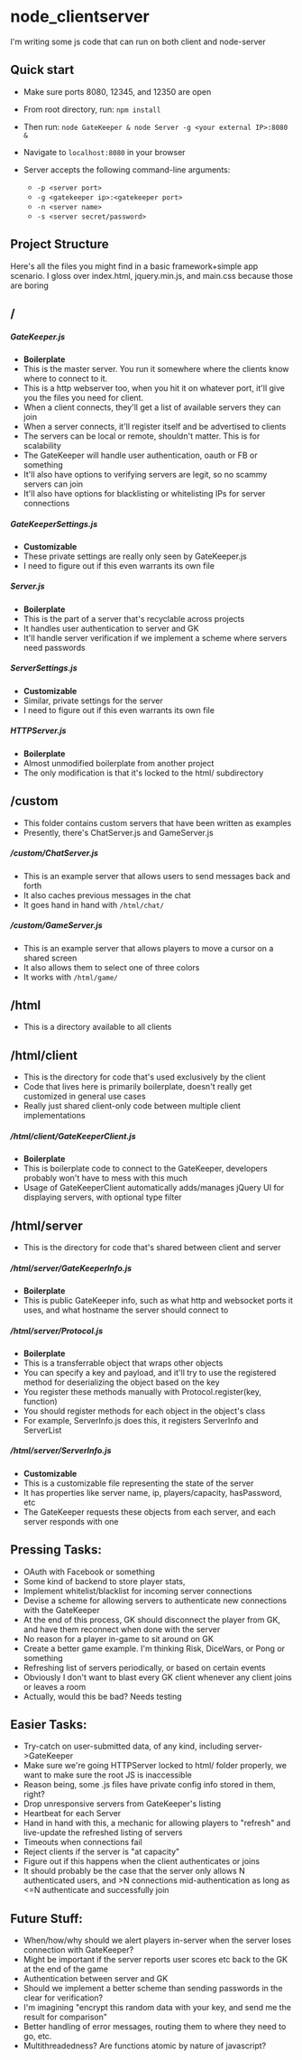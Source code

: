# node_clientserver
I'm writing some js code that can run on both client and node-server


## Quick start

* Make sure ports 8080, 12345, and 12350 are open
* From root directory, run: ```npm install```
* Then run: ```node GateKeeper & node Server -g <your external IP>:8080 &```
* Navigate to ```localhost:8080``` in your browser

* Server accepts the following command-line arguments:
	* ```-p <server port>```
	* ```-g <gatekeeper ip>:<gatekeeper port>```
	* ```-n <server name>```
	* ```-s <server secret/password>```
    


## Project Structure
Here's all the files you might find in a basic framework+simple app scenario. I gloss over index.html, jquery.min.js, and main.css because those are boring

## /

##### GateKeeper.js
* **Boilerplate**
* This is the master server. You run it somewhere where the clients know where to connect to it.
* This is a http webserver too, when you hit it on whatever port, it'll give you the files you need for client.
* When a client connects, they'll get a list of available servers they can join
* When a server connects, it'll register itself and be advertised to clients
* The servers can be local or remote, shouldn't matter. This is for scalability
* The GateKeeper will handle user authentication, oauth or FB or something
* It'll also have options to verifying servers are legit, so no scammy servers can join
* It'll also have options for blacklisting or whitelisting IPs for server connections

##### GateKeeperSettings.js
* **Customizable**
* These private settings are really only seen by GateKeeper.js
* I need to figure out if this even warrants its own file


##### Server.js
* **Boilerplate**
* This is the part of a server that's recyclable across projects
* It handles user authentication to server and GK
* It'll handle server verification if we implement a scheme where servers need passwords

##### ServerSettings.js
* **Customizable**
* Similar, private settings for the server
* I need to figure out if this even warrants its own file


##### HTTPServer.js
* **Boilerplate**
* Almost unmodified boilerplate from another project
* The only modification is that it's locked to the html/ subdirectory

## /custom
* This folder contains custom servers that have been written as examples
* Presently, there's ChatServer.js and GameServer.js

##### /custom/ChatServer.js
* This is an example server that allows users to send messages back and forth
* It also caches previous messages in the chat
* It goes hand in hand with ```/html/chat/```

##### /custom/GameServer.js
* This is an example server that allows players to move a cursor on a shared screen
* It also allows them to select one of three colors
* It works with ```/html/game/```


## /html
* This is a directory available to all clients

## /html/client
* This is the directory for code that's used exclusively by the client
* Code that lives here is primarily boilerplate, doesn't really get customized in general use cases
* Really just shared client-only code between multiple client implementations

##### /html/client/GateKeeperClient.js
* **Boilerplate**
* This is boilerplate code to connect to the GateKeeper, developers probably won't have to mess with this much
* Usage of GateKeeperClient automatically adds/manages jQuery UI for displaying servers, with optional type filter

## /html/server
* This is the directory for code that's shared between client and server

##### /html/server/GateKeeperInfo.js
* **Boilerplate**
* This is public GateKeeper info, such as what http and websocket ports it uses, and what hostname the server should connect to

##### /html/server/Protocol.js
* **Boilerplate**
* This is a transferrable object that wraps other objects
* You can specify a key and payload, and it'll try to use the registered method for deserializing the object based on the key
* You register these methods manually with Protocol.register(key, function)
* You should register methods for each object in the object's class
 * For example, ServerInfo.js does this, it registers ServerInfo and ServerList

##### /html/server/ServerInfo.js
* **Customizable**
* This is a customizable file representing the state of the server
* It has properties like server name, ip, players/capacity, hasPassword, etc
* The GateKeeper requests these objects from each server, and each server responds with one


## Pressing Tasks:
* OAuth with Facebook or something
* Some kind of backend to store player stats, 
* Implement whitelist/blacklist for incoming server connections
* Devise a scheme for allowing servers to authenticate new connections with the GateKeeper
 * At the end of this process, GK should disconnect the player from GK, and have them reconnect when done with the server
 * No reason for a player in-game to sit around on GK
* Create a better game example. I'm thinking Risk, DiceWars, or Pong or something
* Refreshing list of servers periodically, or based on certain events
* Obviously I don't want to blast every GK client whenever any client joins or leaves a room
 * Actually, would this be bad? Needs testing

## Easier Tasks:
* Try-catch on user-submitted data, of any kind, including server->GateKeeper
* Make sure we're going HTTPServer locked to html/ folder properly, we want to make sure the root JS is inaccessible
 * Reason being, some .js files have private config info stored in them, right?
* Drop unresponsive servers from GateKeeper's listing
* Heartbeat for each Server
 * Hand in hand with this, a mechanic for allowing players to "refresh" and live-update the refreshed listing of servers
* Timeouts when connections fail
* Reject clients if the server is "at capacity"
 * Figure out if this happens when the client authenticates or joins
 * It should probably be the case that the server only allows N authenticated users, and >N connections mid-authentication as long as <=N authenticate and successfully join

## Future Stuff:
* When/how/why should we alert players in-server when the server loses connection with GateKeeper?
 * Might be important if the server reports user scores etc back to the GK at the end of the game
* Authentication between server and GK
* Should we implement a better scheme than sending passwords in the clear for verification?
* I'm imagining "encrypt this random data with your key, and send me the result for comparison"
* Better handling of error messages, routing them to where they need to go, etc.
* Multithreadedness? Are functions atomic by nature of javascript?
